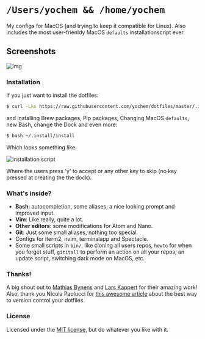 # `/Users/yochem && /home/yochem`
My configs for MacOS (and trying to keep it compatible for Linux). Also includes the most user-frienldy
MacOS `defaults` installationscript ever.

## Screenshots
![img](https://user-images.githubusercontent.com/23235841/53305538-e5928700-3882-11e9-8842-4d1245a82ce3.jpg)

### Installation
If you just want to install the dotfiles:
```bash
$ curl -Lks https://raw.githubusercontent.com/yochem/dotfiles/master/.install/dotinstall | /bin/bash
```
and installing Brew packages, Pip packages, Changing MacOS `defaults`, 
new Bash, change the Dock and even more:
```bash
$ bash ~/.install/install
```
Which looks something like:

![installation script](https://media.giphy.com/media/3pAPsTr66NdEe8cgGa/giphy.gif)

Where the users press 'y' to accept or any other key to skip (no key pressed 
at creating the the dock).

### What's inside?
- **Bash**: autocompletion, some aliases, a nice looking prompt and improved
input.
- **Vim**: Like really, quite a lot.
- **Other editors**: some modifications for Atom and Nano.
- **Git**: Just some small aliases, nothing too special.
- Configs for iterm2, nvim, terminalapp and Spectacle.
- Some small scripts in `bin/`, like cloning all users repos, `howto` for when
    you forget stuff, `gititall` to perform an action on all your repos, an
    update script, switching dark mode on MacOS, etc.

### Thanks!
A big shout out to [Mathias Bynens](https://github.com/mathiasbynens/dotfiles)
and [Lars Kappert](https://github.com/webpro/dotfiles) for their amazing work!
Also, thank you Nicola Paolucci for [this awesome article](https://developer.atlassian.com/blog/2016/02/best-way-to-store-dotfiles-git-bare-repo/) 
about the best way to version control your dotfiles.

### License
Licensed under the [MIT license](https://github.com/yochem/dotfiles/blob/master/LICENSE), 
but do whatever you like with it.
